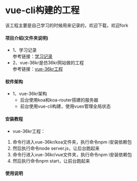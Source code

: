 # vue-cli构建的工程
该工程主要是自己学习的时候用来记录的，欢迎下载，欢迎fork

#### 项目介绍(文件夹说明)
- 1、学习记录           
    参考链接：[学习记录](https://gitee.com/pengguojin/vuecli.git)
- 2、vue-36kr是仿36kr网站做的工程       
    参考链接：[vue-36kr工程](https://gitee.com/pengguojin/vuecli.git)
#### 软件架构
- 1、vue-36kr架构 
    -  后台使用koa和koa-router搭建的服务器
    -  前台使用vue-cli构建，使用vuex管理全局状态

#### 安装教程
- vue-36kr工程：
1. 命令行进入vue-36kr/koa文件夹，执行命令npm i安装依赖包
2. 然后执行命令node server.js，让后台跑起来
2. 命令行进入vue-36kr/vue文件夹，执行命令npm i安装依赖包
3. 然后执行命令npm start，让前台跑起来

#### 使用说明

